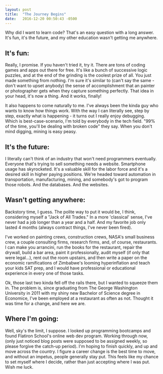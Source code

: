 ```yaml
---
layout: post
title:  "The Journey Begins"
date:   2016-12-20 00:50:43 -0500
---
```



Why did I want to learn code?  That's an easy question with a long answer. It's fun, it's the future, and my other education wasn't getting me anywhere.


## It's fun:
Really, I promise.  If you haven't tried it, try it.  There are tons of coding games and apps out there for free.  It's like a bunch of successive logic puzzles, and at the end of the grinding is the coolest prize of all.  You just made something from nothing.  I'm sure it's similar to (can't say the same - don't want to upset anybody) the sense of accomplishment that an painter or photographer gets when they capture something perfectly.  That idea in your head, it's now a thing.  And it works, finally!

It also happens to come naturally to me.  I've always been the kinda guy who wants to know how things work.  With the way I can literally see, step by step, exactly what is happening - it turns out I really enjoy debugging.  Which is best-case-scenario, I'm told by everybody in the tech field.  "99% of the time, you'll be dealing with broken code" they say.  When you don't mind digging, mining is easy peasy.


## It's the future:
I literally can't think of an industry that won't need programmers eventually.  Everyone that's trying to sell something needs a website.  Smartphone usage has skyrocketed.  It's a valuable skill for the labor force and it's a desired skill in higher paying positions.  We're headed toward automation in transportation, manufacturing, mining, and somebody's got to program those robots.  And the databases.  And the websites.  


## Wasn't getting anywhere:
Backstory time, I guess.  The polite way to put it would be, I think, considering myself a "Jack of All Trades."  In a more 'classical' sense, I've never had a job longer than a year and a half.  And my favorite job only lasted 4 months (always contract things, I've never been fired).  

I've worked on painting crews, construction crews, NASA's small business crew, a couple consulting firms, research firms, and, of course, restaurants.  I can make you arrancini, run the books for the restaurant, repair the drywall, build a bar area, paint it professionally, audit myself (if only that were legal...), rent out the room upstairs, and then write a paper on the economic ramifications of Zimbabwe's looming hyperinflation and teach your kids SAT prep, and I would have professional or educational experience in every one of those tasks.

Ok, those last two kinda fell off the rails there, but I wanted to squeeze them in.  The problem is, since graduating from The George Washington University in 2011 with my shiny new Bachelor of Science degree in Economice, I've been employed at a restaurant as often as not.  Thought it was time for a change, and here we are.  

## Where I'm going:
Well, sky's the limit, I suppose.  I looked up programming bootcamps and found Flatiron School's online web dev program.  Working through now, (only just noticed blog posts were supposed to be assigned weekly, so please forgive the catch-up period).  I'm hoping to finish quickly, and up and move across the country.  I figure a career change is the best time to move, and without an impetus, people generally stay put.  This feels like my chance to set myself where I decide, rather than just accepting where I was put.  Wish me luck.
